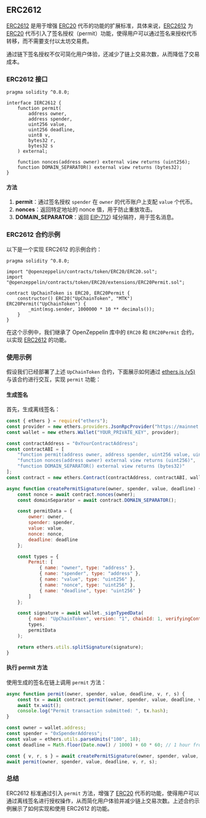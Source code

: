 ## ERC2612

[ERC2612](https://learnblockchain.cn/tags/ERC2612?map=EVM) 是用于增强 [ERC20](https://learnblockchain.cn/tags/ERC20?map=EVM) 代币的功能的扩展标准，具体来说，[ERC2612](https://learnblockchain.cn/tags/ERC2612?map=EVM) 为 [ERC20](https://learnblockchain.cn/tags/ERC20?map=EVM) 代币引入了签名授权（permit）功能，使得用户可以通过签名来授权代币转移，而不需要支付以太坊交易费。

通过链下签名授权不仅可简化用户体验，还减少了链上交易次数，从而降低了交易成本。

### ERC2612 接口

```solidity
pragma solidity ^0.8.0;

interface IERC2612 {
    function permit(
        address owner,
        address spender,
        uint256 value,
        uint256 deadline,
        uint8 v,
        bytes32 r,
        bytes32 s
    ) external;

    function nonces(address owner) external view returns (uint256);
    function DOMAIN_SEPARATOR() external view returns (bytes32);
}
```

#### 方法

1. **permit**：通过签名授权 `spender` 在 `owner` 的代币账户上支配 `value` 个代币。
2. **nonces**：返回特定地址的 nonce 值，用于防止重放攻击。
3. **DOMAIN_SEPARATOR**：返回 [EIP-712](https://learnblockchain.cn/tags/ERC712?map=EVM)) 域分隔符，用于签名消息。

### ERC2612 合约示例

以下是一个实现 ERC2612 的示例合约：

```solidity
pragma solidity ^0.8.0;

import "@openzeppelin/contracts/token/ERC20/ERC20.sol";
import "@openzeppelin/contracts/token/ERC20/extensions/ERC20Permit.sol";

contract UpChainToken is ERC20, ERC20Permit {
    constructor() ERC20("UpChainToken", "MTK") ERC20Permit("UpChainToken") {
        _mint(msg.sender, 1000000 * 10 ** decimals());
    }
}
```

在这个示例中，我们继承了 OpenZeppelin 库中的 `ERC20` 和 `ERC20Permit` 合约，以实现 [ERC2612](https://learnblockchain.cn/tags/ERC2612?map=EVM) 的功能。

### 使用示例

假设我们已经部署了上述 `UpChainToken` 合约，下面展示如何通过 [ethers.js (v5)](https://learnblockchain.cn/tags/ethers.js?map=EVM) 与该合约进行交互，实现 `permit` 功能：

#### 生成签名

首先，生成离线签名：

```javascript
const { ethers } = require("ethers");
const provider = new ethers.providers.JsonRpcProvider("https://mainnet.infura.io/v3/YOUR_INFURA_PROJECT_ID");
const wallet = new ethers.Wallet("YOUR_PRIVATE_KEY", provider);

const contractAddress = "0xYourContractAddress";
const contractABI = [
    "function permit(address owner, address spender, uint256 value, uint256 deadline, uint8 v, bytes32 r, bytes32 s) external",
    "function nonces(address owner) external view returns (uint256)",
    "function DOMAIN_SEPARATOR() external view returns (bytes32)"
];
const contract = new ethers.Contract(contractAddress, contractABI, wallet);

async function createPermitSignature(owner, spender, value, deadline) {
    const nonce = await contract.nonces(owner);
    const domainSeparator = await contract.DOMAIN_SEPARATOR();

    const permitData = {
        owner: owner,
        spender: spender,
        value: value,
        nonce: nonce,
        deadline: deadline
    };

    const types = {
        Permit: [
            { name: "owner", type: "address" },
            { name: "spender", type: "address" },
            { name: "value", type: "uint256" },
            { name: "nonce", type: "uint256" },
            { name: "deadline", type: "uint256" }
        ]
    };

    const signature = await wallet._signTypedData(
        { name: "UpChainToken", version: "1", chainId: 1, verifyingContract: contractAddress },
        types,
        permitData
    );

    return ethers.utils.splitSignature(signature);
}
```

#### 执行 permit 方法

使用生成的签名在链上调用 `permit` 方法：

```javascript
async function permit(owner, spender, value, deadline, v, r, s) {
    const tx = await contract.permit(owner, spender, value, deadline, v, r, s);
    await tx.wait();
    console.log("Permit transaction submitted: ", tx.hash);
}

const owner = wallet.address;
const spender = "0xSpenderAddress";
const value = ethers.utils.parseUnits("100", 18);
const deadline = Math.floor(Date.now() / 1000) + 60 * 60; // 1 hour from now

const { v, r, s } = await createPermitSignature(owner, spender, value, deadline);
await permit(owner, spender, value, deadline, v, r, s);
```

### 总结

ERC2612  标准通过引入 `permit` 方法，增强了 [ERC20](https://learnblockchain.cn/tags/ERC20?map=EVM) 代币的功能，使得用户可以通过离线签名进行授权操作，从而简化用户体验并减少链上交易次数。上述合约示例展示了如何实现和使用 ERC2612 的功能。